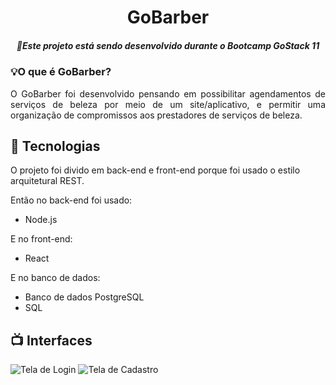 <h1 align="center">GoBarber</h1>
<h5 align="center"> 🚀Este projeto está sendo desenvolvido durante o Bootcamp GoStack 11 </h5>



### 💡O que é GoBarber?
<p align="justify">
O GoBarber foi desenvolvido pensando em possibilitar agendamentos de serviços de beleza por meio de um site/aplicativo, e permitir uma organização de compromissos aos prestadores de serviços de beleza.
</p>


## 🔧 Tecnologias

<p>
O projeto foi divido em back-end e front-end porque foi usado o estilo arquitetural REST.

Então no back-end foi usado:
- Node.js

E no front-end:
- React

E no banco de dados:
- Banco de dados PostgreSQL
- SQL

</p>

## 📺  Interfaces

![Tela de Login](https://i.imgur.com/f33ZtJT.png)
![Tela de Cadastro](https://i.imgur.com/KuMC7cm.png)
